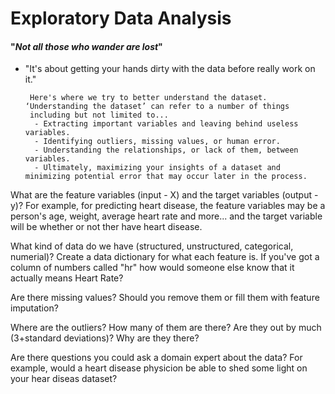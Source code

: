 # Exploratory Data Analysis
#### "_Not all those who wander are lost_"
- "It's about getting your hands dirty with the data before really work on it."

     
       Here's where we try to better understand the dataset. ‘Understanding the dataset’ can refer to a number of things
       including but not limited to...
        - Extracting important variables and leaving behind useless variables.
        - Identifying outliers, missing values, or human error.
        - Understanding the relationships, or lack of them, between variables.
        - Ultimately, maximizing your insights of a dataset and minimizing potential error that may occur later in the process.


What are the feature variables (input - X) and the target variables (output - y)? For example, for predicting heart disease, the feature variables may be a person's age, weight, average heart rate and more... and the target variable will be whether or not ther have heart disease.

What kind of data do we have (structured, unstructured, categorical, numerial)? Create a data dictionary for what each feature is. If you've got a column of numbers called "hr" how would someone else know that it actually means Heart Rate?

Are there missing values? Should you remove them or fill them with feature imputation?

Where are the outliers? How many of them are there? Are they out by much (3+standard deviations)? Why are they there?

Are there questions you could ask a domain expert about the data? For example, would a heart disease physicion be able to shed some light on your hear diseas dataset?
